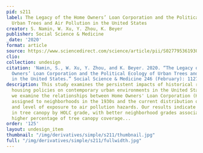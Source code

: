 ```yaml
---
pid: s211
label: The Legacy of the Home Owners’ Loan Corporation and the Political Ecology of
  Urban Trees and Air Pollution in the United States
creator: S. Namin, W. Xu, Y. Zhou, K. Beyer
publisher: Social Science & Medicine
_date: '2020'
format: article
source: https://www.sciencedirect.com/science/article/pii/S0277953619307531
clio:
collection: undesign
citation: 'Namin, S., W. Xu, Y. Zhou, and K. Beyer. 2020. “The Legacy of the Home
  Owners’ Loan Corporation and the Political Ecology of Urban Trees and Air Pollution
  in the United States.” Social Science & Medicine 246 (February): 112758. https://doi.org/10.1016/j.socscimed.2019.112758.'
description: This study examines the persistent impacts of historical racebased discriminatory
  housing policies on contemporary urban environments in the United States. Specifically,
  we examine the relationships between Home Owners' Loan Corporation (HOLC) grades
  assigned to neighborhoods in the 1930s and the current distribution of tree canopy
  and level of exposure to air pollution hazards. Our results indicate a clear gradient
  in tree canopy by HOLC grade, with better neighborhood grades associated with significantly
  higher percentage of tree canopy coverage...
order: '125'
layout: undesign_item
thumbnail: "/img/derivatives/simple/s211/thumbnail.jpg"
full: "/img/derivatives/simple/s211/fullwidth.jpg"
---
```

